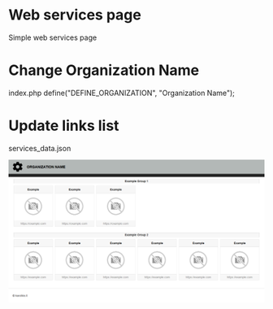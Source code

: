 # Web services page
Simple web services page

# Change Organization Name
index.php
define("DEFINE_ORGANIZATION", "Organization Name");

# Update links list
services_data.json

![Example](example.png)